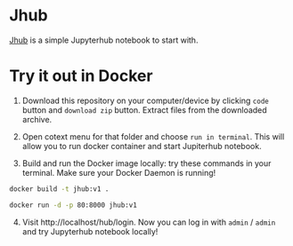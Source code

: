 # Jhub

[Jhub](https://github.com/DaryaAutumn/jhub.git) is a simple Jupyterhub notebook to start with. 

# Try it out in Docker

1. Download this repository on your computer/device by clicking `code` button and `download zip` button. Extract files from the downloaded archive.

2. Open cotext menu for that folder and choose `run in terminal`. This will allow you to run docker container and start Jupiterhub notebook.

3. Build and run the Docker image locally: try these commands in your terminal. Make sure your Docker Daemon is running!

```bash
docker build -t jhub:v1 .
```
```bash
docker run -d -p 80:8000 jhub:v1
```

4. Visit http://localhost/hub/login. Now you can log in with `admin` / `admin` and try Jupyterhub notebook locally!
